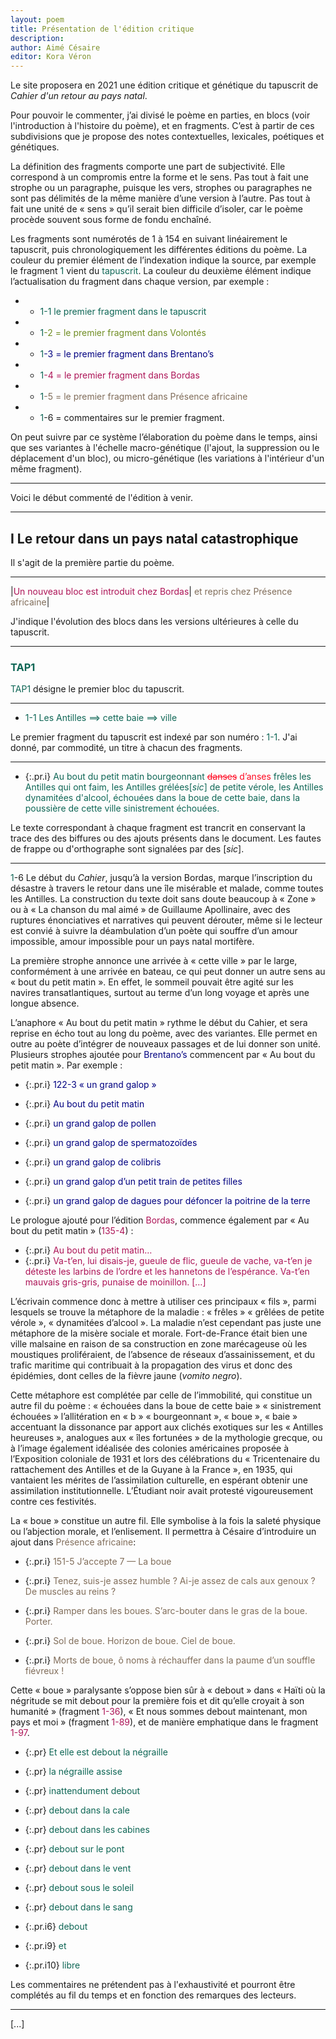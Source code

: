 ```yaml
---
layout: poem
title: Présentation de l'édition critique
description:
author: Aimé Césaire
editor: Kora Véron
---
```


Le site proposera en 2021 une édition critique et génétique du tapuscrit de *Cahier d'un retour au pays natal*.

Pour pouvoir le commenter, j’ai divisé le poème en parties, en blocs (voir l'introduction à l'histoire du poème), et en fragments. C’est à partir de ces subdivisions que je propose des notes contextuelles, lexicales, poétiques et génétiques.

La définition des fragments comporte une part de subjectivité. Elle correspond à un compromis entre la forme et le sens. Pas tout à fait une strophe ou un paragraphe, puisque les vers, strophes ou paragraphes ne sont pas délimités de la même manière d’une version à l’autre. Pas tout à fait une unité de « sens » qu’il serait bien difficile d’isoler, car le poème procède souvent sous forme de fondu enchaîné. 

Les fragments sont numérotés de 1 à 154 en suivant linéairement le tapuscrit, puis chronologiquement les différentes éditions du poème. La couleur du premier
élément de l’indexation indique la source, par exemple le fragment <span style='color:#0e6655'>1</span> vient du <span style='color:#0e6655'>tapuscrit</span>. La couleur du deuxième élément indique l’actualisation du fragment dans chaque version, par exemple :

- * <span style='color:#0e6655'>1-1 le premier fragment dans le tapuscrit</span>

- * <span style='color:#0e6655'>1</span><span style='color:#708D23'>-2 = le premier fragment dans Volontés</span> 

- * <span style='color:#0e6655'>1</span><span style='color:#000080'>-3 = le premier fragment dans Brentano’s</span>

- * <span style='color:#0e6655'>1</span><span style='color:#ad1457'>-4 = le premier fragment dans Bordas</span>

- * <span style='color:#0e6655'>1</span><span style='color:#806D5A'>-5 = le premier fragment dans Présence africaine</span>

- * <span style='color:#0e6655'>1</span>-6 = commentaires sur le premier fragment.

On peut suivre par ce système l’élaboration du poème dans le temps, ainsi que ses variantes à l'échelle macro-génétique (l'ajout, la suppression ou le déplacement d'un bloc), ou micro-génétique (les variations à l'intérieur d'un même fragment).

____

Voici le début commenté de l'édition à venir.

----

## I Le retour dans un pays natal catastrophique

Il s'agit de la première partie du poème.

-----

|<span style='color:#ad1457'>Un nouveau bloc est introduit chez Bordas</span>|<span style='color:#806D5A'> et repris chez Présence africaine</span>|

J'indique l'évolution des blocs dans les versions ultérieures à celle du tapuscrit.

-----

### <span style='color:#0e6655'>TAP1</span>

<span style='color:#0e6655'>TAP1</span> désigne le premier bloc du tapuscrit.


-----
- <span style='color:#0e6655'>1-1 Les Antilles ==> cette baie ==>  ville</span>

Le premier fragment du tapuscrit est indexé par son numéro : <span style='color:#0e6655'>1-1</span>. J'ai donné, par commodité, un titre à chacun des fragments. 
___

- {:.pr.i} <span style='color:#0e6655'>Au bout du petit matin bourgeonnant <del style='color:#FF0921'>danses</del> <add style='color:#FF0921'>d’anses</add> frêles les Antilles qui ont faim, les Antilles grélées[*sic*] de petite vérole, les Antilles dynamitées d'alcool, échouées dans la boue de cette baie, dans la poussière de cette ville sinistrement échouées.

Le texte correspondant à chaque fragment est trancrit en conservant la trace des des biffures ou des ajouts présents dans le document. Les fautes de frappe ou d'orthographe sont signalées par des [*sic*].

___

<span style='color:#0e6655'>1</span>-6 Le début du *Cahier*, jusqu’à la version Bordas, marque l’inscription du désastre à travers le retour dans une île misérable et malade, comme toutes les Antilles. La construction du texte doit sans doute beaucoup à « Zone » ou à « La chanson du mal aimé » de Guillaume Apollinaire, avec des ruptures énonciatives et narratives qui peuvent dérouter, même si le lecteur est convié à suivre la déambulation d’un poète qui souffre d’un amour impossible, amour impossible pour un pays natal mortifère.

La première strophe annonce une arrivée à « cette ville » par le large, conformément à une arrivée en bateau, ce qui peut donner un autre sens au « bout du petit matin ». En effet, le sommeil pouvait être agité sur les navires transatlantiques, surtout au terme d’un long voyage et après une longue absence. 

L’anaphore « Au bout du petit matin » rythme le début du Cahier, et sera reprise en écho tout au long du poème, avec des variantes. Elle permet en outre au poète d’intégrer de nouveaux passages et de lui donner son unité.
Plusieurs strophes ajoutée pour <span style='color:#000080'>Brentano’s</span> commencent par « Au bout du petit matin ». Par exemple : 

- {:.pr.i} <span style='color:#000080'>122-3 « un grand galop »</span>

- {:.pr.i} <span style='color:#000080'>Au bout du petit matin</span>
- {:.pr.i} <span style='color:#000080'>un grand galop de pollen</span>
- {:.pr.i} <span style='color:#000080'>un grand galop de spermatozoïdes</span>
- {:.pr.i} <span style='color:#000080'>un grand galop de colibris</span>
- {:.pr.i} <span style='color:#000080'>un grand galop d’un petit train de petites filles</span>
- {:.pr.i} <span style='color:#000080'>un grand galop de dagues pour défoncer la poitrine de la terre</span>


Le prologue ajouté pour l’édition <span style='color:#ad1457'>Bordas</span>, commence également par « Au bout du petit matin » (<span style='color:#ad1457'>135-4</span>) : 

- {:.pr.i} <span style='color:#ad1457'>Au bout du petit matin…</span>
- {:.pr.i} <span style='color:#ad1457'>Va-t’en, lui disais-je, gueule de flic, gueule de vache, va-t’en je déteste les larbins de l’ordre et les hannetons  de l’espérance. Va-t’en mauvais gris-gris, punaise de moinillon. […]</span>

L’écrivain commence donc à mettre à utiliser ces principaux « fils », parmi lesquels se trouve la métaphore de la maladie : « frêles » « grêlées de petite vérole », « dynamitées d’alcool ». La maladie n’est cependant pas juste une métaphore de la misère sociale et morale. Fort-de-France était bien une ville malsaine en raison de sa construction en zone marécageuse où les moustiques proliféraient, de l’absence de réseaux d’assainissement, et du trafic maritime qui contribuait à la propagation des virus et donc des épidémies, dont celles de la fièvre jaune (*vomito negro*).

Cette métaphore est complétée par celle de l’immobilité, qui constitue un autre fil du poème : « échouées dans la boue de cette baie » « sinistrement échouées » l’allitération en « b » « bourgeonnant », « boue », « baie » accentuant la dissonance par apport aux clichés exotiques sur les « Antilles heureuses », analogues aux « îles fortunées » de la mythologie grecque, ou à l’image également idéalisée des colonies américaines proposée à l’Exposition coloniale de 1931 et lors des célébrations du « Tricentenaire du rattachement des Antilles et de la Guyane à la France », en 1935, qui vantaient les mérites de l’assimilation culturelle, en espérant obtenir une assimilation institutionnelle. L’Étudiant noir avait protesté vigoureusement contre ces festivités.

La « boue » constitue un autre fil. Elle symbolise à la fois la saleté physique ou l’abjection morale, et l’enlisement. Il permettra à Césaire d’introduire un ajout dans <span style='color:#806D5A'>Présence africaine</span>: 

- {:.pr.i} <span style='color:#806D5A'> 151-5 J’accepte 7 — La boue</span>

- {:.pr.i} <span style='color:#806D5A'>Tenez, suis-je assez humble ? Ai-je assez de cals aux genoux ? De muscles au reins ?</span>
- {:.pr.i} <span style='color:#806D5A'>Ramper dans les boues. S’arc-bouter dans le gras de la boue. Porter.</span>
- {:.pr.i} <span style='color:#806D5A'>Sol de boue. Horizon de boue. Ciel de boue.</span>
- {:.pr.i} <span style='color:#806D5A'>Morts de boue, ô noms à réchauffer dans la paume d’un souffle fiévreux !</span>

Cette « boue » paralysante s’oppose bien sûr à « debout » dans « Haïti où la négritude se mit debout pour la première fois et dit qu’elle croyait à son humanité » (fragment <span style='color:#ad1457'>1-36</span>), « Et nous sommes debout maintenant, mon pays et moi » (fragment <span style='color:#ad1457'>1-89</span>), et de manière emphatique dans le fragment <span style='color:#ad1457'>1-97</span>.

- {:.pr} <span style='color:#0e6655'> Et elle est debout la négraille

- {:.pr} <span style='color:#0e6655'>la négraille assise
- {:.pr} <span style='color:#0e6655'>inattendument debout
- {:.pr} <span style='color:#0e6655'>debout dans la cale
- {:.pr} <span style='color:#0e6655'>debout dans les cabines
- {:.pr} <span style='color:#0e6655'>debout sur le pont
- {:.pr} <span style='color:#0e6655'>debout dans le vent
- {:.pr} <span style='color:#0e6655'>debout sous le soleil
- {:.pr} <span style='color:#0e6655'>debout dans le sang
- {:.pr.i6} <span style='color:#0e6655'>debout
- {:.pr.i9} <span style='color:#0e6655'>et
- {:.pr.i10} <span style='color:#0e6655'>libre

Les commentaires ne prétendent pas à l'exhaustivité et pourront être complétés au fil du temps et en fonction des remarques des lecteurs.

___

[...]

